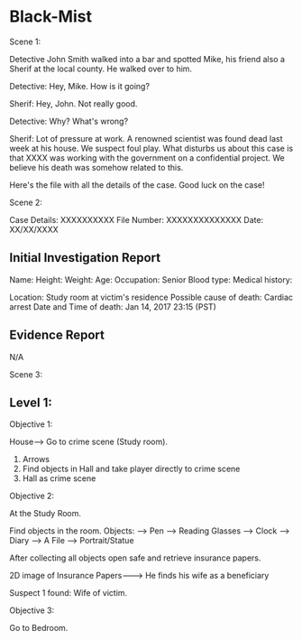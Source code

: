 # Black-Mist

Scene 1:

Detective John Smith walked into a bar and spotted Mike, his friend also a Sherif at the local county.
He walked over to him.

Detective: Hey, Mike. How is it going?

Sherif: Hey, John. Not really good. 

Detective: Why? What's wrong?

Sherif: Lot of pressure at work. A renowned scientist was found dead last week at his house. We suspect foul play. 
What disturbs us about this case is that XXXX was working with the government on a confidential project. We believe 
his death was somehow related to this.

Here's the file with all the details of the case. Good luck on the case!


Scene 2: 

Case Details: XXXXXXXXXX
File Number: XXXXXXXXXXXXXX
Date: XX/XX/XXXX


Initial Investigation Report
----------------------------

Name: 
Height:
Weight:
Age:
Occupation: Senior
Blood type:
Medical history:

Location: Study room at victim's residence
Possible cause of death: Cardiac arrest 
Date and Time of death: Jan 14, 2017 23:15 (PST)


Evidence Report
---------------
N/A


 
Scene 3:


Level 1:
--------
Objective 1:

House--> Go to crime scene (Study room). 

1. Arrows
2. Find objects in Hall and take player directly to crime scene
3. Hall as crime scene

Objective 2:

At the Study Room.

Find objects in the room.
Objects:
	--> Pen
	--> Reading Glasses
	--> Clock
	--> Diary
	--> A File
	--> Portrait/Statue

After collecting all objects open safe and retrieve insurance papers.

2D image of Insurance Papers---> He finds his wife as a beneficiary

Suspect 1 found: Wife of victim.

Objective 3:

Go to Bedroom.


